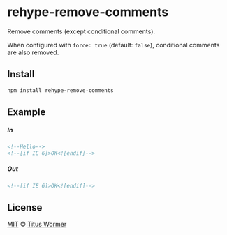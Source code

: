 <!--This file is generated by `build-packages.js`-->

# rehype-remove-comments

Remove comments (except conditional comments).

When configured with `force: true` (default: `false`), conditional comments
are also removed.

## Install

```sh
npm install rehype-remove-comments
```

## Example

##### In

```html
<!--Hello-->
<!--[if IE 6]>OK<![endif]-->
```

##### Out

```html
<!--[if IE 6]>OK<![endif]-->
```

## License

[MIT](https://github.com/rehypejs/rehype-minify/blob/master/license) © [Titus Wormer](https://wooorm.com)
